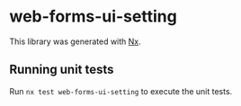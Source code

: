 # web-forms-ui-setting

This library was generated with [Nx](https://nx.dev).

## Running unit tests

Run `nx test web-forms-ui-setting` to execute the unit tests.
